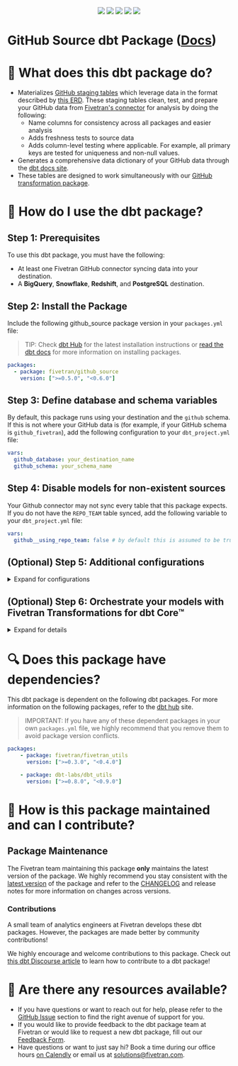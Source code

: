 <p align="center">
    <a alt="License"
        href="https://github.com/fivetran/dbt_github_source/blob/main/LICENSE">
        <img src="https://img.shields.io/badge/License-Apache%202.0-blue.svg" /></a>
    <a alt="Fivetran-Release"
        href="https://fivetran.com/docs/getting-started/core-concepts#releasephases">
        <img src="https://img.shields.io/badge/Fivetran Release Phase-_Beta-orange.svg" /></a>
    <a alt="dbt-core">
        <img src="https://img.shields.io/badge/dbt_Core™_version->=1.0.0_<2.0.0-orange.svg" /></a>
    <a alt="Maintained?">
        <img src="https://img.shields.io/badge/Maintained%3F-yes-green.svg" /></a>
    <a alt="PRs">
        <img src="https://img.shields.io/badge/Contributions-welcome-blueviolet" /></a>
</p>

# GitHub Source dbt Package ([Docs](https://fivetran.github.io/dbt_github_source/))
# 📣 What does this dbt package do?
- Materializes [GitHub staging tables](https://fivetran.github.io/dbt_github_source/#!/overview/github_source/models/?g_v=1) which leverage data in the format described by [this ERD](https://docs.google.com/presentation/d/1lx6ez7-x-s-n2JCnCi3SjG4XMmx9ysNUvaNCaWc3I_I/). These staging tables clean, test, and prepare your GitHub data from [Fivetran's connector](https://fivetran.com/docs/applications/github) for analysis by doing the following:
  - Name columns for consistency across all packages and easier analysis
  - Adds freshness tests to source data
  - Adds column-level testing where applicable. For example, all primary keys are tested for uniqueness and non-null values.
- Generates a comprehensive data dictionary of your GitHub data through the [dbt docs site](https://fivetran.github.io/dbt_github_source/).
- These tables are designed to work simultaneously with our [GitHub transformation package](https://github.com/fivetran/dbt_github).


# 🎯 How do I use the dbt package?
## Step 1: Prerequisites
To use this dbt package, you must have the following:
- At least one Fivetran GitHub connector syncing data into your destination.
- A **BigQuery**, **Snowflake**, **Redshift**, and **PostgreSQL** destination.

## Step 2: Install the Package

Include the following github_source package version in your `packages.yml` file:
> TIP: Check [dbt Hub](https://hub.getdbt.com/) for the latest installation instructions or [read the dbt docs](https://docs.getdbt.com/docs/package-management) for more information on installing packages.

```yaml
packages:
  - package: fivetran/github_source
    version: [">=0.5.0", "<0.6.0"]
```
## Step 3: Define database and schema variables

By default, this package runs using your destination and the `github` schema. If this is not where your GitHub data is (for example, if your GitHub schema is `github_fivetran`), add the following configuration to your `dbt_project.yml` file:

```yml
vars:
  github_database: your_destination_name
  github_schema: your_schema_name 
```
## Step 4: Disable models for non-existent sources
Your Github connector may not sync every table that this package expects. If you do not have the `REPO_TEAM` table synced, add the following variable to your `dbt_project.yml` file:

```yml
vars:
  github__using_repo_team: false # by default this is assumed to be true
```

## (Optional) Step 5: Additional configurations
<details><summary>Expand for configurations</summary>
    
### Change the build schema

By default, this package builds the GitHub staging models within a schema titled (`<target_schema>` + `_stg_github`) in your target database. If this is not where you would like your GitHub staging data to be written to, add the following configuration to your root `dbt_project.yml` file:

```yml
models:
    github_source:
      +schema: my_new_schema_name # leave blank for just the target_schema
```
    
### Change the source table references

If an individual source table has a different name than the package expects, add the table name as it appears in your destination to the respective variable:
> IMPORTANT: See this project's [dbt_project.yml](https://github.com/fivetran/dbt_github_source/blob/main/dbt_project.yml) variable declarations to see the expected names.


```yml
vars:
    github_<default_source_table_name>_identifier: your_table_name 
```
</details>

## (Optional) Step 6: Orchestrate your models with Fivetran Transformations for dbt Core™
<details><summary>Expand for details</summary>
<br>
    
Fivetran offers the ability for you to orchestrate your dbt project through [Fivetran Transformations for dbt Core™](https://fivetran.com/docs/transformations/dbt). Learn how to set up your project for orchestration through Fivetran in our [Transformations for dbt Core setup guides](https://fivetran.com/docs/transformations/dbt#setupguide).
</details>

# 🔍 Does this package have dependencies?
This dbt package is dependent on the following dbt packages. For more information on the following packages, refer to the [dbt hub](https://hub.getdbt.com/) site.
> IMPORTANT: If you have any of these dependent packages in your own `packages.yml` file, we highly recommend that you remove them to avoid package version conflicts.
```yml
packages:
    - package: fivetran/fivetran_utils
      version: [">=0.3.0", "<0.4.0"]

    - package: dbt-labs/dbt_utils
      version: [">=0.8.0", "<0.9.0"]
```
# 🙌 How is this package maintained and can I contribute?
## Package Maintenance
The Fivetran team maintaining this package **only** maintains the latest version of the package. We highly recommend you stay consistent with the [latest version](https://hub.getdbt.com/fivetran/github_source/latest/) of the package and refer to the [CHANGELOG](https://github.com/fivetran/dbt_github_source/blob/main/CHANGELOG.md) and release notes for more information on changes across versions.

### Contributions
A small team of analytics engineers at Fivetran develops these dbt packages. However, the packages are made better by community contributions! 

We highly encourage and welcome contributions to this package. Check out [this dbt Discourse article](https://discourse.getdbt.com/t/contributing-to-a-dbt-package/657) to learn how to contribute to a dbt package!

# 🏪 Are there any resources available?
- If you have questions or want to reach out for help, please refer to the [GitHub Issue](https://github.com/fivetran/dbt_github_source/issues/new/choose) section to find the right avenue of support for you.
- If you would like to provide feedback to the dbt package team at Fivetran or would like to request a new dbt package, fill out our [Feedback Form](https://www.surveymonkey.com/r/DQ7K7WW).
- Have questions or want to just say hi? Book a time during our office hours [on Calendly](https://calendly.com/fivetran-solutions-team/fivetran-solutions-team-office-hours) or email us at solutions@fivetran.com.
